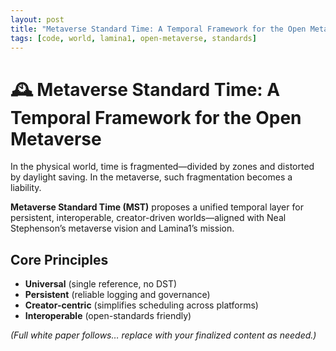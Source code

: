 ```yaml
---
layout: post
title: "Metaverse Standard Time: A Temporal Framework for the Open Metaverse"
tags: [code, world, lamina1, open-metaverse, standards]
---
```


# 🕰️ Metaverse Standard Time: A Temporal Framework for the Open Metaverse

In the physical world, time is fragmented—divided by zones and distorted by daylight saving.
In the metaverse, such fragmentation becomes a liability.

**Metaverse Standard Time (MST)** proposes a unified temporal layer for persistent, interoperable, creator-driven worlds—aligned with Neal Stephenson’s metaverse vision and Lamina1’s mission.

## Core Principles
- **Universal** (single reference, no DST)
- **Persistent** (reliable logging and governance)
- **Creator-centric** (simplifies scheduling across platforms)
- **Interoperable** (open-standards friendly)

*(Full white paper follows… replace with your finalized content as needed.)*
